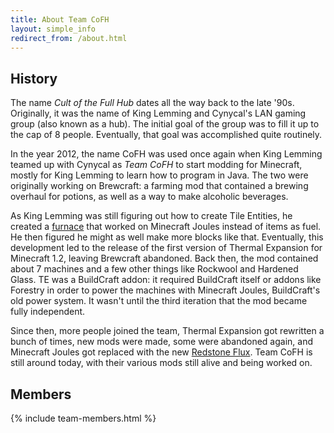 ```yaml
---
title: About Team CoFH
layout: simple_info
redirect_from: /about.html
---
```


History
-------

The name <dfn>Cult of the Full Hub</dfn> dates all the way back to the late
'90s. Originally, it was the name of King Lemming and Cynycal's LAN gaming group
(also known as a hub). The initial goal of the group was to fill it up to the
cap of 8 people. Eventually, that goal was accomplished quite routinely.

In the year 2012, the name CoFH was used once again when King Lemming teamed up
with Cynycal as <dfn>Team CoFH</dfn> to start modding for Minecraft, mostly for
King Lemming to learn how to program in Java. The two were originally working on
Brewcraft: a farming mod that contained a brewing overhaul for potions, as well
as a way to make alcoholic beverages.

As King Lemming was still figuring out how to create Tile Entities, he created a
[furnace](/docs/thermal-expansion/redstone-furnace/) that worked on Minecraft
Joules instead of items as fuel. He then figured he might as well make more
blocks like that. Eventually, this development led to the release of the first
version of Thermal Expansion for Minecraft 1.2, leaving Brewcraft abandoned.
Back then, the mod contained about 7 machines and a few other things like
Rockwool and Hardened Glass. TE was a BuildCraft addon: it required BuildCraft
itself or addons like Forestry in order to power the machines with Minecraft
Joules, BuildCraft's old power system. It wasn't until the third iteration that
the mod became fully independent.

Since then, more people joined the team, Thermal Expansion got rewritten a bunch
of times, new mods were made, some were abandoned again, and Minecraft Joules
got replaced with the new [Redstone Flux](/docs/redstone-flux/). Team CoFH is
still around today, with their various mods still alive and being worked on.


Members
-------

{% include team-members.html %}
